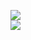 [![](https://img.shields.io/badge/Made%20With-Github%20Spray-lightgrey.svg?style=for-the-badge&logo=github)](https://github.com/Annihil/github-spray#18315)  
[![](https://i.imgur.com/2DrTn0Z.gif)](https://github.com/Annihil/github-spray)
